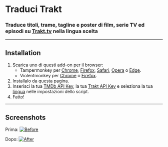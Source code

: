 # Traduci Trakt

### Traduce titoli, trame, tagline e poster di film, serie TV ed episodi su [Trakt.tv](https://trakt.tv/) nella lingua scelta

---

## Installation

1. Scarica uno di questi add-on per il browser:
    - Tampermonkey per [Chrome](https://chrome.google.com/webstore/detail/tampermonkey/dhdgffkkebhmkfjojejmpbldmpobfkfo), [Firefox](https://addons.mozilla.org/en-US/firefox/addon/tampermonkey/), [Safari](https://safari-extensions.apple.com/details/?id=net.tampermonkey.safari-G3XV72R5TC), [Opera](https://addons.opera.com/en/extensions/details/tampermonkey-beta/) o [Edge](https://www.microsoft.com/store/apps/9NBLGGH5162S).
    - Violentmonkey per [Chrome](https://chrome.google.com/webstore/detail/violent-monkey/jinjaccalgkegednnccohejagnlnfdag) o [Firefox](https://addons.mozilla.org/firefox/addon/violentmonkey/).
2. Installalo da questa pagina.
3. Inserisci la tua [TMDb API Key](https://developers.themoviedb.org/3/), la tua [Trakt API Key](https://trakt.tv/oauth/applications/new) e seleziona la tua [lingua](https://developers.themoviedb.org/3/configuration/get-primary-translations) nelle impostazioni dello script.
4. Fatto!

---

## Screenshots

Prima:
[![Before](https://i.imgur.com/ZWn3VJe.png "Before")](#)

Dopo:
[![After](https://i.imgur.com/KuKI4Pt.gif "After")](#)
